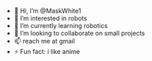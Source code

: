 - 👋 Hi, I’m @MaskWhite1
- 👀 I’m interested in robots
- 🌱 I’m currently learning robotics
- 💞️ I’m looking to collaborate on small projects
- 📫 reach me at gmail
- ⚡ Fun fact: i like anime

<!---
MaskWhite1/MaskWhite1 is a ✨ special ✨ repository because its `README.md` (this file) appears on your GitHub profile.
You can click the Preview link to take a look at your changes.
--->

